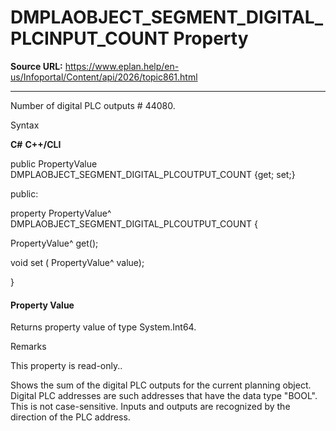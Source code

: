 # DMPLAOBJECT_SEGMENT_DIGITAL_PLCINPUT_COUNT Property

**Source URL:** https://www.eplan.help/en-us/Infoportal/Content/api/2026/topic861.html

---

Number of digital PLC outputs # 44080.

Syntax

**C#**
**C++/CLI**


public PropertyValue DMPLAOBJECT_SEGMENT_DIGITAL_PLCOUTPUT_COUNT {get; set;}

public:

property PropertyValue^ DMPLAOBJECT_SEGMENT_DIGITAL_PLCOUTPUT_COUNT {

   PropertyValue^ get();

   void set (    PropertyValue^ value);

}


#### Property Value

Returns property value of type System.Int64.

Remarks

This property is read-only..

Shows the sum of the digital PLC outputs for the current planning object. Digital PLC addresses are such addresses that have the data type "BOOL". This is not case-sensitive. Inputs and outputs are recognized by the direction of the PLC address.
